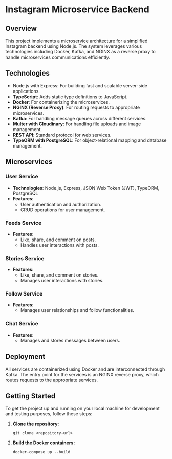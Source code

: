 
# Instagram Microservice Backend

## Overview
This project implements a microservice architecture for a simplified Instagram backend using Node.js. The system leverages various technologies including Docker, Kafka, and NGINX as a reverse proxy to handle microservices communications efficiently.

## Technologies
- Node.js with Express: For building fast and scalable server-side applications.
- **TypeScript**: Adds static type definitions to JavaScript.
- **Docker**: For containerizing the microservices.
- **NGINX (Reverse Proxy)**: For routing requests to appropriate microservices.
- **Kafka**: For handling message queues across different services.
- **Multer with Cloudinary**: For handling file uploads and image management.
- **REST API**: Standard protocol for web services.
- **TypeORM with PostgreSQL**: For object-relational mapping and database management.

## Microservices
### User Service
- **Technologies**: Node.js, Express, JSON Web Token (JWT), TypeORM, PostgreSQL
- **Features**:
  - User authentication and authorization.
  - CRUD operations for user management.

### Feeds Service
- **Features**:
  - Like, share, and comment on posts.
  - Handles user interactions with posts.

### Stories Service
- **Features**:
  - Like, share, and comment on stories.
  - Manages user interactions with stories.

### Follow Service
- **Features**:
  - Manages user relationships and follow functionalities.

### Chat Service
- **Features**:
  - Manages and stores messages between users.

## Deployment
All services are containerized using Docker and are interconnected through Kafka. The entry point for the services is an NGINX reverse proxy, which routes requests to the appropriate services.

## Getting Started
To get the project up and running on your local machine for development and testing purposes, follow these steps:

1. **Clone the repository:**
   ```
   git clone <repository-url>
   ```
2. **Build the Docker containers:**
   ```
   docker-compose up --build
   ```


